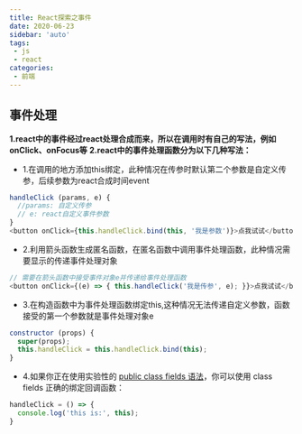 ```yaml
---
title: React探索之事件
date: 2020-06-23
sidebar: 'auto'
tags:
 - js
 - react
categories:
 - 前端
---
```


## 事件处理
**1.react中的事件经过react处理合成而来，所以在调用时有自己的写法，例如onClick、onFocus等**
**2.react中的事件处理函数分为以下几种写法：**
* 1.在调用的地方添加this绑定，此种情况在传参时默认第二个参数是自定义传参，后续参数为react合成时间event

```js
handleClick (params, e) {
  //params: 自定义传参
  // e: react自定义事件参数
}
<button onClick={this.handleClick.bind(this, '我是参数')}>点我试试</button>
```

* 2.利用箭头函数生成匿名函数，在匿名函数中调用事件处理函数，此种情况需要显示的传递事件处理对象
```js
// 需要在箭头函数中接受事件对象e并传递给事件处理函数
<button onClick={(e) => { this.handleClick('我是传参', e); }}>点我试试</button>
```

* 3.在构造函数中为事件处理函数绑定this,这种情况无法传递自定义参数，函数接受的第一个参数就是事件处理对象e
```js
constructor (props) {
  super(props);
  this.handleClick = this.handleClick.bind(this);
}
```

* 4.如果你正在使用实验性的 [public class fields 语法](https://babeljs.io/docs/plugins/transform-class-properties/)，你可以使用 class fields 正确的绑定回调函数：
```js
handleClick = () => {
  console.log('this is:', this);
}
```
